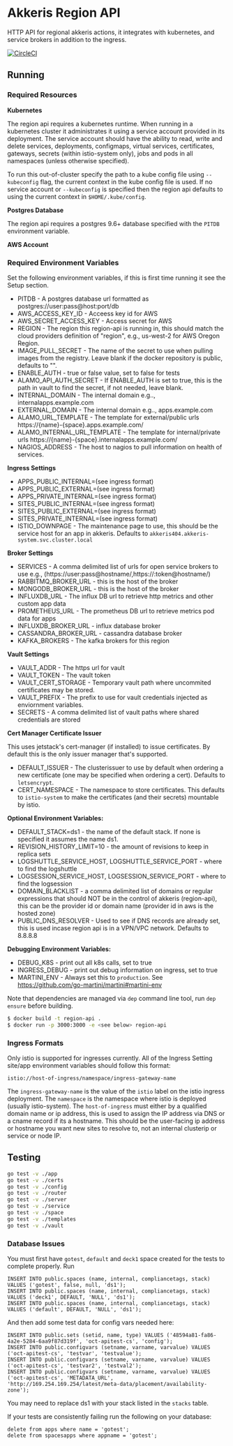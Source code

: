 # Akkeris Region API

HTTP API for regional akkeris actions, it integrates with kubernetes, and service brokers in addition to the ingress.

[![CircleCI](https://circleci.com/gh/akkeris/region-api.svg?style=svg)](https://circleci.com/gh/akkeris/region-api)

## Running

### Required Resources 

**Kubernetes**

The region api requires a kubernetes runtime. When running in a kubernetes cluster it administrates it using a service account provided in its deployment. The service account should have the ability to read, write and delete services, deployments, configmaps, virtual services, certificates, gateways, secrets (within istio-system only), jobs and pods in all namespaces (unless otherwise specified). 

To run this out-of-cluster specify the path to a kube config file using `--kubeconfig` flag, the current context in the kube config file is used.  If no service account or `--kubeconfig` is specified then the region api defaults to using the current context in `$HOME/.kube/config`. 

**Postgres Database**

The region api requires a postgres 9.6+ database specified with the `PITDB` environment variable.

**AWS Account**


### Required Environment Variables

Set the following environment variables, if this is first time running it see the Setup section.

* PITDB - A postgres database url formatted as postgres://user:pass@host:port/db
* AWS_ACCESS_KEY_ID - Acceess key id for AWS
* AWS_SECRET_ACCESS_KEY - Access secret for AWS
* REGION - The region this region-api is running in, this should match the cloud providers definition of "region", e.g., us-west-2 for AWS Oregon Region.
* IMAGE_PULL_SECRET - The name of the secret to use when pulling images from the registry. Leave blank if the docker repository is public, defaults to "".
* ENABLE_AUTH - true or false value, set to false for tests
* ALAMO_API_AUTH_SECRET - If ENABLE_AUTH is set to true, this is the path in vault to find the secret, if not needed, leave blank.
* INTERNAL_DOMAIN - The internal domain e.g.., internalapps.example.com
* EXTERNAL_DOMAIN - The internal domain e.g.., apps.example.com
* ALAMO_URL_TEMPLATE - The template for external/public urls https://{name}-{space}.apps.example.com/
* ALAMO_INTERNAL_URL_TEMPLATE - The template for internal/private urls https://{name}-{space}.internalapps.example.com/
* NAGIOS_ADDRESS - The host to nagios to pull information on health of services.

**Ingress Settings**

* APPS_PUBLIC_INTERNAL=(see ingress format)
* APPS_PUBLIC_EXTERNAL=(see ingress format)
* APPS_PRIVATE_INTERNAL=(see ingress format)
* SITES_PUBLIC_INTERNAL=(see ingress format)
* SITES_PUBLIC_EXTERNAL=(see ingress format)
* SITES_PRIVATE_INTERNAL=(see ingress format)
* ISTIO_DOWNPAGE - The maintenance page to use, this should be the service host for an app in akkeris. Defaults to `akkeris404.akkeris-system.svc.cluster.local`

**Broker Settings**

* SERVICES - A comma delimited list of urls for open service brokers to use e.g., (https://user:pass@hostname/,https://:token@hostname/)
* RABBITMQ_BROKER_URL - this is the host of the broker
* MONGODB_BROKER_URL - this is the host of the broker
* INFLUXDB_URL - The influx DB url to retrieve http metrics and other custom app data
* PROMETHEUS_URL - The prometheus DB url to retrieve metrics pod data for apps
* INFLUXDB_BROKER_URL - influx database broker
* CASSANDRA_BROKER_URL - cassandra database broker
* KAFKA_BROKERS - The kafka brokers for this region

**Vault Settings**

* VAULT_ADDR - The https url for vault
* VAULT_TOKEN - The vault token
* VAULT_CERT_STORAGE - Temporary vault path where uncommited certificates may be stored. 
* VAULT_PREFIX - The prefix to use for vault credentials injected as enviornment variables.
* SECRETS - A comma delimited list of vault paths where shared credentials are stored

**Cert Manager Certificate Issuer**

This uses jetstack's cert-manager (if installed) to issue certificates. By default this is the only issuer manager that's supported. 

* DEFAULT_ISSUER - The clusterissuer to use by default when ordering a new certificate (one may be specified when ordering a cert). Defaults to `letsencrypt`.
* CERT_NAMESPACE - The namespace to store certificates.  This defaults to `istio-system` to make the certificates (and their secrets) mountable by istio. 

**Optional Environment Variables:**

* DEFAULT_STACK=ds1 - the name of the default stack. If none is specified it assumes the name ds1.
* REVISION_HISTORY_LIMIT=10 - the amount of revisions to keep in replica sets
* LOGSHUTTLE_SERVICE_HOST, LOGSHUTTLE_SERVICE_PORT - where to find the logshuttle
* LOGSESSION_SERVICE_HOST, LOGSESSION_SERVICE_PORT - where to find the logsession
* DOMAIN_BLACKLIST - a comma delimited list of domains or regular expressions that should NOT be in the control of akkeris (region-api), this can be the provider id or domain name (provider id in aws is the hosted zone)
* PUBLIC_DNS_RESOLVER - Used to see if DNS records are already set, this is used incase region api is in a VPN/VPC network. Defaults to 8.8.8.8

**Debugging Environment Variables:**

* DEBUG_K8S - print out all k8s calls, set to true
* INGRESS_DEBUG - print out debug information on ingress, set to true
* MARTINI_ENV - Always set this to `production`. See https://github.com/go-martini/martini#martini-env

Note that dependencies are managed via `dep` command line tool, run `dep ensure` before building.

```sh
$ docker build -t region-api .
$ docker run -p 3000:3000 -e <see below> region-api
```

### Ingress Formats
Only istio is supported for ingresses currently. All of the Ingress Setting site/app environment variables should follow this format:

```
istio://host-of-ingress/namespace/ingress-gateway-name 
```

The `ingress-gateway-name` is the value of the `istio` label on the istio ingress deployment. The `namespace` is the namespace where istio is deployed (usually istio-system). The `host-of-ingress` must either by a qualified domain name or ip address, this is used to assign the IP address via DNS or a cname record if its a hostname. This should be the user-facing ip address or hostname you want new sites to resolve to, not an internal clusterip or service or node IP.

## Testing

```sh
go test -v ./app
go test -v ./certs
go test -v ./config
go test -v ./router
go test -v ./server
go test -v ./service
go test -v ./space
go test -v ./templates
go test -v ./vault
```

### Database Issues

You must first have `gotest`, `default` and `deck1` space created for the tests to complete properly.  Run

```
INSERT INTO public.spaces (name, internal, compliancetags, stack) VALUES ('gotest', false, null, 'ds1');
INSERT INTO public.spaces (name, internal, compliancetags, stack) VALUES ('deck1', DEFAULT, 'NULL', 'ds1');
INSERT INTO public.spaces (name, internal, compliancetags, stack) VALUES ('default', DEFAULT, 'NULL', 'ds1');
```

And then add some test data for config vars needed here:

```
INSERT INTO public.sets (setid, name, type) VALUES ('48594a81-fa86-4a2e-5284-6aa9f87d319f', 'oct-apitest-cs', 'config');
INSERT INTO public.configvars (setname, varname, varvalue) VALUES ('oct-apitest-cs', 'testvar', 'testvalue');
INSERT INTO public.configvars (setname, varname, varvalue) VALUES ('oct-apitest-cs', 'testvar2', 'testval2');
INSERT INTO public.configvars (setname, varname, varvalue) VALUES ('oct-apitest-cs', 'METADATA_URL', 'http://169.254.169.254/latest/meta-data/placement/availability-zone');
```

You may need to replace ds1 with your stack listed in the `stacks` table.

If your tests are consistently failing run the following on your database:

```
delete from apps where name = 'gotest';
delete from spacesapps where appname = 'gotest';
```
